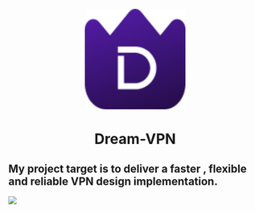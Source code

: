 <p align="center">
  <img width="200" src="assets/logo.svg" alt="logo">
</p>

# <p align="center"> Dream-VPN </p>
## My project target is to deliver a faster , flexible and reliable VPN  design implementation.

![](https://lh3.googleusercontent.com/67O1BDqWcEPJCx7JsrDSMQ33DQNrB0mFvkC8G3pwkMYQN-ooeguhbZaAgPN35M1h2TOC4xNNtQyz8mgFRRbxaoeZCjnMUv2LG0IUXljNVJ_2_YFJAgM73Pb1VIiF7REY_2nHf3-zGOtujLk6DRS8pJjeUt9io7pJZ9OKZdXcmFjSc6tGCN6QragcGi3nG9_GI_grww3jaqxWjtvdAePxhaU2RLw1QazUm0RpZ8VyX29B2NXrfSY7NANyifiL_OrgA8rcGjHSflwOEBzhPf34UWF63cdIfP1LMobnWaCd5dB04JEVbpJPrZif_jc4SBSDwpld2T8TaaxkYKehrJ67K4Vc22iBZiMDyX6x8PJ7I9q9u2M_a4UaQOJVcYgNNyt9FzEtxRFMRPXd0a7Siwe2fJ5grZmONsC3h7HAtbAXmUNli0jHKEtrtnqPipXpMlCsHhN8hfKLnhSYImn3HybHHg7eEAyO_F-JgT3lbSsj-R1_DhA3KJBDwU_-hosYwcuEjYFCuahwOVIt8acIHgV1wZ24p19VRzXP93feNGSGamnn2rYglhvhAYqAGhYqvP95AV6AYGVM7bJskdPnqGeO4XdUTEIdyGwZ23M6CQTJMEUdBFTXo5nTM22lSkuHwUBSWjz6bIbYjCejSjAFUXh-y7L9hg3cGFQmPxuy-uw1cQUTrSIhmIcmiKzXw3AADjZM5-AeGMCLJ4O9Uha_XiBejVw=s889-no?authuser=1)

